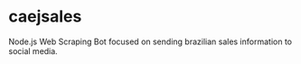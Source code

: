 # caejsales
Node.js Web Scraping Bot focused on sending brazilian sales information to social media.
